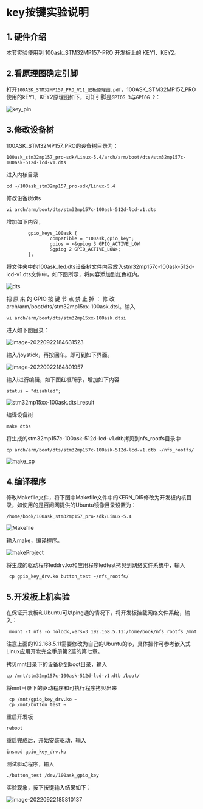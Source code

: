 # key按键实验说明

## 1. 硬件介绍

本节实验使用到 100ask_STM32MP157-PRO 开发板上的 KEY1、KEY2。

## 2.看原理图确定引脚

打开`100ASK_STM32MP157_PRO_V11_底板原理图.pdf`，100ASK_STM32MP157_PRO使用的kEY1、KEY2原理图如下，可知引脚是`GPIOG_3`与`GPIOG_2`：

![key_pin](key_pin.png)

## 3.修改设备树

100ASK_STM32MP157_PRO的设备树目录为：	

`100ask_stm32mp157_pro-sdk/Linux-5.4/arch/arm/boot/dts/stm32mp157c-100ask-512d-lcd-v1.dts`

进入内核目录

```
cd ~/100ask_stm32mp157_pro-sdk/Linux-5.4
```

修改设备树dts

```
vi arch/arm/boot/dts/stm32mp157c-100ask-512d-lcd-v1.dts
```

增加如下内容，

```
        gpio_keys_100ask {
                compatible = "100ask,gpio_key";
                gpios = <&gpiog 3 GPIO_ACTIVE_LOW
                &gpiog 2 GPIO_ACTIVE_LOW>;
        };
```

将文件夹中的100ask_led.dts设备树文件内容放入stm32mp157c-100ask-512d-lcd-v1.dts文件中，如下图所示，将内容添加到红色框内。

![dts](dts.png)

把 原 来 的 GPIO 按 键 节 点 禁 止 掉 ： 修 改 arch/arm/boot/dts/stm32mp15xx-100ask.dtsi。输入

```
vi arch/arm/boot/dts/stm32mp15xx-100ask.dtsi
```

进入如下图目录：

![image-20220922184631523](stm32mp15xx-100ask.dtsi1.png)

输入/joystick，再按回车。即可到如下界面。

![image-20220922184801957](stm32mp15xx-100ask.dtsi2.png)

输入i进行编辑，如下图红框所示，增加如下内容

```
status = "disabled";
```

![stm32mp15xx-100ask.dtsi_result](stm32mp15xx-100ask.dtsi_result.png)

编译设备树

```
make dtbs
```

将生成的stm32mp157c-100ask-512d-lcd-v1.dtb拷贝到nfs_rootfs目录中

```
cp arch/arm/boot/dts/stm32mp157c-100ask-512d-lcd-v1.dtb ~/nfs_rootfs/
```

![make_cp](make_cp.png)

## 4.编译程序

修改Makefile文件，将下图中Makefile文件中的KERN_DIR修改为开发板内核目录，如使用的是百问网提供的Ubuntu镜像目录设置为：

```
/home/book/100ask_stm32mp157_pro-sdk/Linux-5.4
```

![Makefile](Makefile.png)

输入make，编译程序。

![makeProject](makeProject.png)

将生成的驱动程序leddrv.ko和应用程序ledtest拷贝到网络文件系统中，输入

```
 cp gpio_key_drv.ko button_test ~/nfs_rootfs/
```

## 5.开发板上机实验

在保证开发板和Ubuntu可以ping通的情况下，将开发板挂载网络文件系统，输入：

```
 mount -t nfs -o nolock,vers=3 192.168.5.11:/home/book/nfs_rootfs /mnt
```

注意上面的192.168.5.11需要修改为自己的Ubuntu的ip，具体操作可参考嵌入式Linux应用开发完全手册第2篇的第七章。

拷贝mnt目录下的设备树到boot目录，输入

```
cp /mnt/stm32mp157c-100ask-512d-lcd-v1.dtb /boot/
```

将mnt目录下的驱动程序和可执行程序拷贝出来

```
 cp /mnt/gpio_key_drv.ko ~
 cp /mnt/button_test ~
```

重启开发板

```
reboot
```

重启完成后，开始安装驱动，输入

```
insmod gpio_key_drv.ko
```

测试驱动程序，输入

```
./button_test /dev/100ask_gpio_key
```

实验现象，按下按键输入结果如下：

![image-20220922185810137](buttonTest.png)